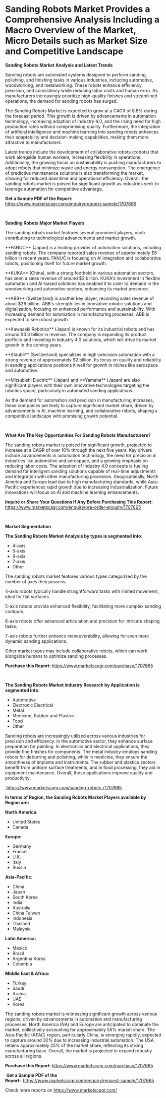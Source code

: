 <p><h1>Sanding Robots Market Provides a Comprehensive Analysis Including a Macro Overview of the Market, Micro Details such as Market Size and Competitive Landscape</h1></p><p><strong>Sanding Robots Market Analysis and Latest Trends</strong></p>
<p><p>Sanding robots are automated systems designed to perform sanding, polishing, and finishing tasks in various industries, including automotive, woodworking, and metalworking. These robots enhance efficiency, precision, and consistency while reducing labor costs and human error. As manufacturers increasingly prioritize high-quality finishes and streamlined operations, the demand for sanding robots has surged.</p><p>The Sanding Robots Market is expected to grow at a CAGR of 8.8% during the forecast period. This growth is driven by advancements in automation technology, increasing adoption of Industry 4.0, and the rising need for high production rates without compromising quality. Furthermore, the integration of artificial intelligence and machine learning into sanding robots enhances their adaptability and decision-making capabilities, making them more attractive to manufacturers.</p><p>Latest trends include the development of collaborative robots (cobots) that work alongside human workers, increasing flexibility in operations. Additionally, the growing focus on sustainability is pushing manufacturers to adopt robots that minimize waste and energy consumption. The emergence of predictive maintenance solutions is also transforming the market, allowing for reduced downtime and operational efficiency. Overall, the sanding robots market is poised for significant growth as industries seek to leverage automation for competitive advantage.</p></p>
<p><strong>Get a Sample PDF of the Report:&nbsp;</strong> <a href="https://www.marketscagr.com/enquiry/request-sample/1707665?utm_campaign=2208&utm_medium=2&utm_source=Github&utm_content=ia&utm_term=20022025&utm_id=sanding-robots">https://www.marketscagr.com/enquiry/request-sample/1707665</a></p>
<p>&nbsp;</p>
<p><strong>Sanding Robots Major Market Players</strong></p>
<p><p>The sanding robots market features several prominent players, each contributing to technological advancements and market growth. </p><p>**FANUC** (Japan) is a leading provider of automation solutions, including sanding robots. The company reported sales revenue of approximately $6 billion in recent years. FANUC is focusing on AI integration and collaborative robots, positioning itself for future market growth.</p><p>**KUKA** (China), with a strong foothold in various automation sectors, has seen a sales revenue of around $3 billion. KUKA's investment in flexible automation and AI-based solutions has enabled it to cater to demand in the woodworking and automotive sectors, enhancing its market presence.</p><p>**ABB** (Switzerland) is another key player, recording sales revenue of about $26 billion. ABB's strength lies in innovative robotic solutions and digitalization, focusing on enhanced performance and sustainability. With increasing demand for automation in manufacturing processes, ABB is expected to see robust growth.</p><p>**Kawasaki Robotics** (Japan) is known for its industrial robots and has around $3.3 billion in revenue. The company is expanding its product portfolio and investing in Industry 4.0 solutions, which will drive its market growth in the coming years.</p><p>**Stäubli** (Switzerland) specializes in high-precision automation with a strong revenue of approximately $2 billion. Its focus on quality and reliability in sanding applications positions it well for growth in niches like aerospace and automotive.</p><p>**Mitsubishi Electric** (Japan) and **Yamaha** (Japan) are also significant players with their own innovative technologies targeting the robotics space, particularly in automated sanding applications.</p><p>As the demand for automation and precision in manufacturing increases, these companies are likely to capture significant market share, driven by advancements in AI, machine learning, and collaborative robots, shaping a competitive landscape with promising growth potential.</p></p>
<p>&nbsp;</p>
<p><strong>What Are The Key Opportunities For Sanding Robots Manufacturers?</strong></p>
<p><p>The sanding robots market is poised for significant growth, projected to increase at a CAGR of over 10% through the next five years. Key drivers include advancements in automation technology, the need for precision in industries like automotive and aerospace, and a growing emphasis on reducing labor costs. The adoption of Industry 4.0 concepts is fueling demand for intelligent sanding solutions capable of real-time adjustments and integration with other manufacturing processes. Geographically, North America and Europe lead due to high manufacturing standards, while Asia-Pacific experiences rapid growth due to increasing industrialization. Future innovations will focus on AI and machine learning enhancements.</p></p>
<p><strong>Inquire or Share Your Questions If Any Before Purchasing This Report:</strong> <a href="https://www.marketscagr.com/enquiry/pre-order-enquiry/1707665?utm_campaign=2208&utm_medium=2&utm_source=Github&utm_content=ia&utm_term=20022025&utm_id=sanding-robots">https://www.marketscagr.com/enquiry/pre-order-enquiry/1707665</a></p>
<p>&nbsp;</p>
<p><strong>Market Segmentation</strong></p>
<p><strong>The Sanding Robots Market Analysis by types is segmented into:</strong></p>
<p><ul><li>4-axis</li><li>5-axis</li><li>6-axis</li><li>7-axis</li><li>Other</li></ul></p>
<p><p>The sanding robots market features various types categorized by the number of axes they possess. </p><p>4-axis robots typically handle straightforward tasks with limited movement, ideal for flat surfaces. </p><p>5-axis robots provide enhanced flexibility, facilitating more complex sanding contours. </p><p>6-axis robots offer advanced articulation and precision for intricate shaping tasks. </p><p>7-axis robots further enhance maneuverability, allowing for even more dynamic sanding applications. </p><p>Other market types may include collaborative robots, which can work alongside humans to optimize sanding processes.</p></p>
<p><strong>Purchase this Report:&nbsp;</strong><a href="https://www.marketscagr.com/purchase/1707665?utm_campaign=2208&utm_medium=2&utm_source=Github&utm_content=ia&utm_term=20022025&utm_id=sanding-robots">https://www.marketscagr.com/purchase/1707665</a></p>
<p>&nbsp;</p>
<p><strong>The Sanding Robots Market Industry Research by Application is segmented into:</strong></p>
<p><ul><li>Automotive</li><li>Electronic Electrical</li><li>Metal</li><li>Medicine, Rubber and Plastics</li><li>Food</li><li>Other</li></ul></p>
<p><p>Sanding robots are increasingly utilized across various industries for precision and efficiency. In the automotive sector, they enhance surface preparation for painting. In electronics and electrical applications, they provide fine finishes for components. The metal industry employs sanding robots for deburring and polishing, while in medicine, they ensure the smoothness of implants and instruments. The rubber and plastics sectors benefit from uniform surface treatments, and in food processing, they aid in equipment maintenance. Overall, these applications improve quality and productivity.</p></p>
<p><a href="https://www.marketscagr.com/sanding-robots-r1707665?utm_campaign=2208&utm_medium=2&utm_source=Github&utm_content=ia&utm_term=20022025&utm_id=sanding-robots">&nbsp;https://www.marketscagr.com/sanding-robots-r1707665</a></p>
<p><strong>In terms of Region, the Sanding Robots Market Players available by Region are:</strong></p>
<p>
    <p> <strong> North America: </strong>
        <ul>
            <li>United States</li>
            <li>Canada</li>
        </ul>
        </p> 
    <p> <strong> Europe: </strong>
        <ul>
            <li>Germany</li>
            <li>France</li>
            <li>U.K.</li>
            <li>Italy</li>
            <li>Russia</li>
        </ul>
        </p> 
    <p> <strong> Asia-Pacific: </strong>
        <ul>
            <li>China</li>
            <li>Japan</li>
            <li>South Korea</li>
            <li>India</li>
            <li>Australia</li>
            <li>China Taiwan</li>
            <li>Indonesia</li>
            <li>Thailand</li>
            <li>Malaysia</li>
        </ul>
        </p> 
    <p> <strong> Latin America: </strong>
        <ul>
            <li>Mexico</li>
            <li>Brazil</li>
            <li>Argentina Korea</li>
            <li>Colombia</li>
        </ul>
        </p> 
    <p> <strong> Middle East & Africa: </strong>
        <ul>
            <li>Turkey</li>
            <li>Saudi</li>
            <li>Arabia</li>
            <li>UAE</li>
            <li>Korea</li>
        </ul>
    </p>
    </p>
<p><p>The sanding robots market is witnessing significant growth across various regions, driven by advancements in automation and manufacturing processes. North America (NA) and Europe are anticipated to dominate the market, collectively accounting for approximately 55% market share. The Asia-Pacific (APAC) region, particularly China, is emerging rapidly, expected to capture around 30% due to increasing industrial automation. The USA retains approximately 25% of the market share, reflecting its strong manufacturing base. Overall, the market is projected to expand robustly across all regions.</p></p>
<p><strong>Purchase this Report: </strong><a href="https://www.marketscagr.com/purchase/1707665?utm_campaign=2208&utm_medium=2&utm_source=Github&utm_content=ia&utm_term=20022025&utm_id=sanding-robots">https://www.marketscagr.com/purchase/1707665</a></p>
<p>&nbsp;<strong>Get a Sample PDF of the Report:&nbsp;&nbsp;</strong><a href="https://www.marketscagr.com/enquiry/request-sample/1707665?utm_campaign=2208&utm_medium=2&utm_source=Github&utm_content=ia&utm_term=20022025&utm_id=sanding-robots">https://www.marketscagr.com/enquiry/request-sample/1707665</a></p>
<p><strong></strong></p>
<p>Check more reports on <a href="https://www.marketscagr.com/?utm_campaign=2208&utm_medium=2&utm_source=Github&utm_content=ia&utm_term=20022025&utm_id=sanding-robots">https://www.marketscagr.com/</a></p>